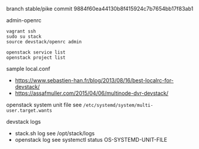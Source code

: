 branch stable/pike commit 9884f60ea44130b8f415924c7b7654bb17f83ab1

admin-openrc

```
vagrant ssh
sudo su stack
source devstack/openrc admin

openstack service list
openstack project list
```

sample local.conf

* https://www.sebastien-han.fr/blog/2013/08/16/best-localrc-for-devstack/
* https://assafmuller.com/2015/04/06/multinode-dvr-devstack/

openstack system unit file see `/etc/systemd/system/multi-user.target.wants`

devstack logs

* stack.sh log see /opt/stack/logs
* openstack log see systemctl status OS-SYSTEMD-UNIT-FILE
